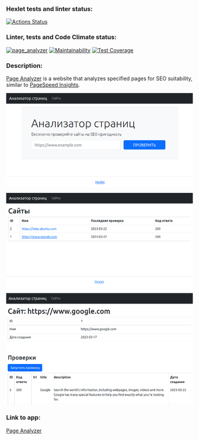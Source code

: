 ### Hexlet tests and linter status:
[![Actions Status](https://github.com/ram-alb/python-project-83/workflows/hexlet-check/badge.svg)](https://github.com/ram-alb/python-project-83/actions)

### Linter, tests and Code Climate status:
[![page_analyzer](https://github.com/ram-alb/python-project-83/actions/workflows/page_analyzer.yml/badge.svg)](https://github.com/ram-alb/python-project-83/actions/workflows/page_analyzer.yml)
[![Maintainability](https://api.codeclimate.com/v1/badges/564b640c21fd05d79b0b/maintainability)](https://codeclimate.com/github/ram-alb/python-project-83/maintainability)
[![Test Coverage](https://api.codeclimate.com/v1/badges/564b640c21fd05d79b0b/test_coverage)](https://codeclimate.com/github/ram-alb/python-project-83/test_coverage)

### Description:
[Page Analyzer](https://page-analyzer-8v9f.onrender.com) is a website that analyzes specified pages for SEO suitability, similar to [PageSpeed Insights](https://pagespeed.web.dev/).

![image](https://github.com/ram-alb/page_analyzer_screenshots/blob/main/page_analyzer_main.png?raw=true)

![image](https://github.com/ram-alb/page_analyzer_screenshots/blob/main/page_analyzer_sites.png?raw=true)

![image](https://github.com/ram-alb/page_analyzer_screenshots/blob/main/page_analyzer_site_details.png?raw=true)

### Link to app:
[Page Analyzer](https://page-analyzer-8v9f.onrender.com)
